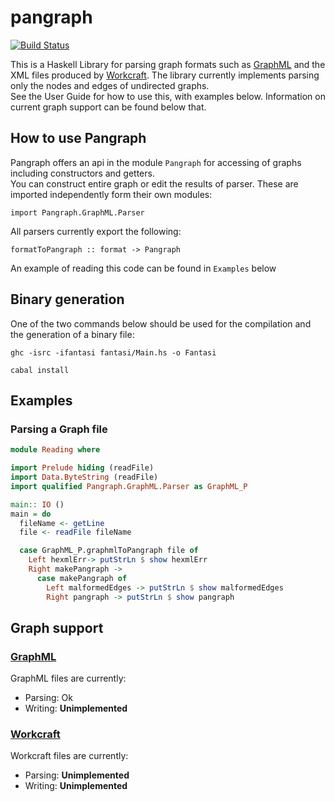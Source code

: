 # pangraph

[![Build Status](https://travis-ci.org/tuura/pangraph.svg?branch=master)](https://travis-ci.org/tuura/pangraph)  

This is a Haskell Library for parsing graph formats such as [GraphML](http://graphml.graphdrawing.org/) and the XML files produced by [Workcraft](https://www.workcraft.org/).
The library currently implements parsing only the nodes and edges of undirected graphs.  
See the User Guide for how to use this, with examples below.
Information on current graph support can be found below that.

## How to use Pangraph

Pangraph offers an api in the module `Pangraph` for accessing of graphs including constructors and getters.  
You can construct entire graph or edit the results of parser.
These are imported independently form their own modules:  
```
import Pangraph.GraphML.Parser
```

All parsers currently export the following:
```
formatToPangraph :: format -> Pangraph
```

An example of reading this code can be found in `Examples` below

## Binary generation

One of the two commands below should be used for the compilation and the generation of a binary file:

```
ghc -isrc -ifantasi fantasi/Main.hs -o Fantasi
```

```
cabal install
```

## Examples  

### Parsing a Graph file  
```haskell
module Reading where

import Prelude hiding (readFile)
import Data.ByteString (readFile)
import qualified Pangraph.GraphML.Parser as GraphML_P

main:: IO ()
main = do
  fileName <- getLine
  file <- readFile fileName

  case GraphML_P.graphmlToPangraph file of
    Left hexmlErr-> putStrLn $ show hexmlErr
    Right makePangraph ->
      case makePangraph of
        Left malformedEdges -> putStrLn $ show malformedEdges
        Right pangraph -> putStrLn $ show pangraph
```

## Graph support  
### [GraphML](http://graphml.graphdrawing.org/)
GraphML files are currently:  
- Parsing: Ok  
- Writing: **Unimplemented**

### [Workcraft](https://www.workcraft.org/)
Workcraft files are currently:  
- Parsing: **Unimplemented**  
- Writing: **Unimplemented**
